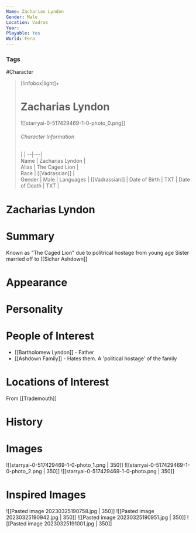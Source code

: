 ```yaml
---
Name: Zacharias Lyndon  
Gender: Male
Location: Vadras
Year: 
Playable: Yes
World: Fera
---
```


### Tags
#Character 

> [!infobox|light]+  
> # Zacharias Lyndon  
> ![[starryai-0-517429469-1-0-photo_0.png]]
> ###### Character Information
>  |   |
> --|---|  
> Name | Zacharias Lyndon |  
> Alias | The Caged Lion |  
> Race | [[Vadrassian]] |  
> Gender | Male |
> Languages | [[Vadrassian]] |
> Date of Birth | TXT |
> Date of Death | TXT |

# Zacharias Lyndon

# Summary
Known as "The Caged Lion" due to politrical hostage from young age
Sister married off to [[Sichar Ashdown]]

# Appearance

# Personality

# People of Interest
- [[Bartholomew Lyndon]] - Father
- [[Ashdown Family]] - Hates them. A 'political hostage' of the family


# Locations of Interest
From [[Trademouth]]

# History

# Images
![[starryai-0-517429469-1-0-photo_1.png | 350]]
![[starryai-0-517429469-1-0-photo_2.png | 350]]
![[starryai-0-517429469-1-0-photo.png | 350]]
# Inspired Images
![[Pasted image 20230325190758.jpg | 350]]
![[Pasted image 20230325190942.jpg | 350]]
![[Pasted image 20230325190951.jpg | 350]]
![[Pasted image 20230325191001.jpg | 350]]
